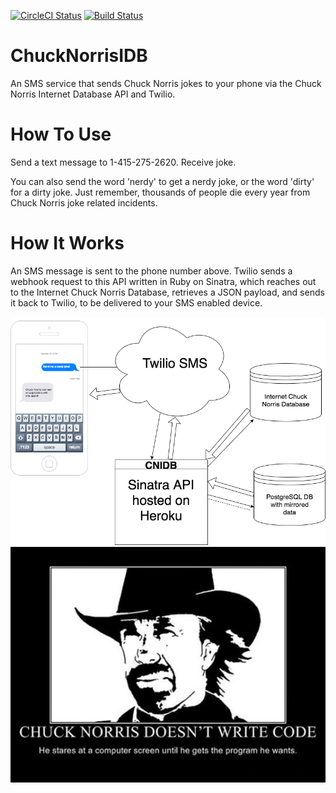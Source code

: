 [![CircleCI Status](https://circleci.com/gh/justincadburywong/chucknorrisidb.svg?style=shield&circle-token=05adecf9e64d82c61e14d0ce95feadf97ffd64b5)](https://circleci.com/gh/justincadburywong/chucknorrisidb)
[![Build Status](https://travis-ci.org/justincadburywong/chucknorrisidb.svg?branch=master)](https://travis-ci.org/justincadburywong/chucknorrisidb)

# ChuckNorrisIDB
An SMS service that sends Chuck Norris jokes to your phone via the Chuck Norris Internet Database API and Twilio.

# How To Use
Send a text message to 1-415-275-2620.  Receive joke.

You can also send the word 'nerdy' to get a nerdy joke, or the word 'dirty' for a dirty joke.  Just remember, thousands of people die every year from Chuck Norris joke related incidents.

# How It Works
An SMS message is sent to the phone number above.  Twilio sends a webhook request to this API written in Ruby on Sinatra, which reaches out to the Internet Chuck Norris Database, retrieves a JSON payload, and sends it back to Twilio, to be delivered to your SMS enabled device.

<img src="ChuckNorrisIDB.png" width="800px" alt="flowchart">

<img src="chuck-norris-dont-write-code.jpg" width="800px" alt="chuck_norris">
